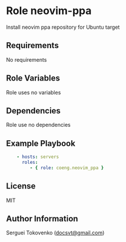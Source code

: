 Role neovim-ppa
=========

Install neovim ppa repository for Ubuntu target

Requirements
------------

No requirements

Role Variables
--------------

Role uses no variables

Dependencies
------------

Role use no dependencies

Example Playbook
----------------

```yaml
    - hosts: servers
      roles:
         - { role: coeng.neovim_ppa }
```

License
-------

MIT

Author Information
------------------

Serguei Tokovenko (docsvt@gmail.com)
